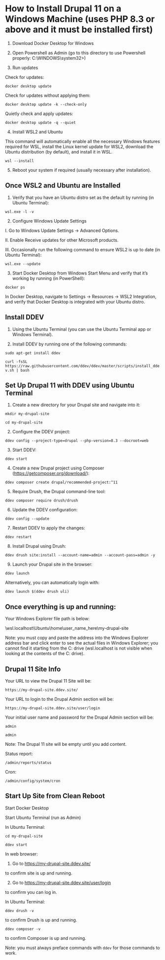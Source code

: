 # How to Install Drupal 11 on a Windows Machine (uses PHP 8.3 or above and it must be installed first)

1. Download Docker Desktop for Windows

2. Open Powershell as Admin (go to this directory to use Powershell properly: C:\WINDOWS\system32>)

3. Run updates

Check for updates:

```docker desktop update```

Check for updates without applying them:

```docker desktop update -k --check-only```

Quietly check and apply updates:

```docker desktop update -q --quiet```

4. Install WSL2 and Ubuntu

This command will automatically enable all the necessary Windows features required for WSL, install the Linux kernel update for WSL2, download the Ubuntu distribution (by default), and install it in WSL.

```wsl --install```

5. Reboot your system if required (usually necessary after installation).

## Once WSL2 and Ubuntu are Installed

1. Verify that you have an Ubuntu distro set as the default by running (in Ubuntu Terminal):

```wsl.exe -l -v```

2. Configure Windows Update Settings

I. Go to Windows Update Settings → Advanced Options.

II. Enable Receive updates for other Microsoft products.

III. Occasionally run the following command to ensure WSL2 is up to date (in Ubuntu Terminal):

```wsl.exe --update```

3. Start Docker Desktop from Windows Start Menu and verify that it’s working by running (in PowerShell):

```docker ps```

In Docker Desktop, navigate to Settings → Resources → WSL2 Integration, and verify that Docker Desktop is integrated with your Ubuntu distro.

## Install DDEV

1. Using the Ubuntu Terminal (you can use the Ubuntu Terminal app or Windows Terminal).

2. Install DDEV by running one of the following commands:

```sudo apt-get install ddev```

```curl -fsSL https://raw.githubusercontent.com/ddev/ddev/master/scripts/install_ddev.sh | bash```

## Set Up Drupal 11 with DDEV using Ubuntu Terminal

1. Create a new directory for your Drupal site and navigate into it:

```mkdir my-drupal-site```

```cd my-drupal-site```

2. Configure the DDEV project:

```ddev config --project-type=drupal --php-version=8.3 --docroot=web```

3. Start DDEV:

```ddev start```

4. Create a new Drupal project using Composer (https://getcomposer.org/download/):

```ddev composer create drupal/recommended-project:^11```

5. Require Drush, the Drupal command-line tool:

```ddev composer require drush/drush```

6. Update the DDEV configuration:

```ddev config --update```

7. Restart DDEV to apply the changes:

```ddev restart```

8. Install Drupal using Drush:

```ddev drush site:install --account-name=admin --account-pass=admin -y```

9. Launch your Drupal site in the browser:

```ddev launch```

Alternatively, you can automatically login with:

```ddev launch $(ddev drush uli)```

## Once everything is up and running:

Your Windows Explorer file path is below:

\\wsl.localhost\Ubuntu\home\user_name_here\my-drupal-site

Note: you must copy and paste the address into the Windows Explorer address bar and click enter to see the actual files in Windows Explorer; you cannot find it starting from the C: drive (wsl.localhost is not visible when looking at the contents of the C: drive).

## Drupal 11 Site Info

Your URL to view the Drupal 11 Site will be:

```https://my-drupal-site.ddev.site/```

Your URL to login to the Drupal Admin section will be:

```https://my-drupal-site.ddev.site/user/login```

Your initial user name and password for the Drupal Admin section will be:

```admin```

```admin```

Note: The Drupal 11 site will be empty until you add content.

Status report:

```/admin/reports/status```

Cron:

```/admin/config/system/cron```

## Start Up Site from Clean Reboot

Start Docker Desktop

Start Ubuntu Terminal (run as Admin)

In Ubuntu Terminal:

```cd my-drupal-site```

```ddev start```

In web browser:

1. Go to https://my-drupal-site.ddev.site/

to confirm site is up and running.

2. Go to https://my-drupal-site.ddev.site/user/login

to confirm you can log in.

In Ubuntu Terminal:

```ddev drush -v```

to confirm Drush is up and running.

```ddev composer -v```

to confirm Composer is up and running.

Note: you must always preface commands with ```ddev``` for those commands to work.












